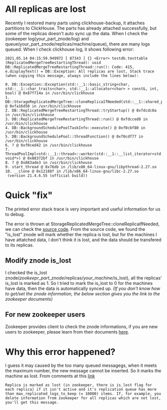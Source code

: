 # All replicas are lost
Recently I restored many parts using clickhouse-backup, it attaches partitions to ClickHouse. The parts has already attached successfully, but some of the replicas doesn't auto sync up the data. When I check the zookeeper log(your_part_znode/log) and queue(your_part_znode/replicas/machine/queue), there are many logs queued. When I check clickhouse log, it shows following error:

```
2021.05.14 04:15:59.949972 [ 87343 ] {} <Error> testdb.testtable (ReplicatedMergeTreeRestartingThread): void DB::ReplicatedMergeTreeRestartingThread::run(): Code: 415, e.displayText() = DB::Exception: All replicas are lost, Stack trace (when copying this message, always include the lines below):

0. DB::Exception::Exception(std::__1::basic_string<char, std::__1::char_traits<char>, std::__1::allocator<char> > const&, int, bool) @ 0x87f714a in /usr/bin/clickhouse
1. DB::StorageReplicatedMergeTree::cloneReplicaIfNeeded(std::__1::shared_ptr<zkutil::ZooKeeper>) @ 0xfa16d50 in /usr/bin/clickhouse
2. DB::ReplicatedMergeTreeRestartingThread::tryStartup() @ 0xfdcdc0a in /usr/bin/clickhouse
3. DB::ReplicatedMergeTreeRestartingThread::run() @ 0xfdcced8 in /usr/bin/clickhouse
4. DB::BackgroundSchedulePoolTaskInfo::execute() @ 0xf0cbf80 in /usr/bin/clickhouse
5. DB::BackgroundSchedulePool::threadFunction() @ 0xf0cdf77 in /usr/bin/clickhouse
6. ? @ 0xf0ced42 in /usr/bin/clickhouse
7. ThreadPoolImpl<std::__1::thread>::worker(std::__1::__list_iterator<std::__1::thread, void*>) @ 0x88372bf in /usr/bin/clickhouse
8. ? @ 0x883ade3 in /usr/bin/clickhouse
9. start_thread @ 0x76db in /lib/x86_64-linux-gnu/libpthread-2.27.so
10. __clone @ 0x12188f in /lib/x86_64-linux-gnu/libc-2.27.so
 (version 21.4.6.55 (official build))
```

# Quick "fix"
The printed error stack trace is very important and useful information for us to debug.

The error is thrown at StorageReplicatedMergeTree::cloneReplicaIfNeeded, we can check the [source code](https://clickhouse.tech/codebrowser/html_report/ClickHouse/src/Storages/StorageReplicatedMergeTree.cpp.html#_ZN2DB26StorageReplicatedMergeTree13dropPartitionERKNSt3__110shared_ptrINS_4IASTEEEbbNS2_INS_7ContextEEEb). From the source code, we found the "is_lost" znode will mark whether the replica is lost, but for the machines I have attatched data, I don't think it is lost, and the data should be transfered to its replicas.

## Modify znode is_lost
I checked the is_lost znode(*zookeepr_part_znode*/replicas/*your_machine*/is_lost), all the replicas' is_lost is marked as 1. So I tried to mark the is_lost to 0 for the machines have data, then the data is automatically synced up. *(If you don't know how to get/set the znode information, the below section gives you the link to the zookeeper documents)*

## For new zookeeper users
Zookeeper provides client to check the znode informations, if you are new users to zookeeper, please learn from their documents [here](https://zookeeper.apache.org/doc/r3.3.3/zookeeperStarted.html).

# Why this error happened?
I guess it may caused by the too many queued messagegs, when it meets the maximum number, the new message cannot be inserted. So it marks the machine as lost. From comments at this [link](https://github.com/ClickHouse/ClickHouse/issues/4112)

```
Replica is marked as lost (in zookeeper, there is is_lost flag for each replica) if it isn't active and it's replication queue has more than max_replicated_logs_to_keep (= 10000) items. If, for example, you delete information from zookeeper for all replicas which are not lost, you'll get this message.
```
